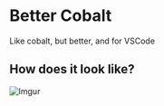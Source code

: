 # Better Cobalt

Like cobalt, but better, and for VSCode

## How does it look like?

![Imgur](https://i.imgur.com/nxOVmp3.png)
